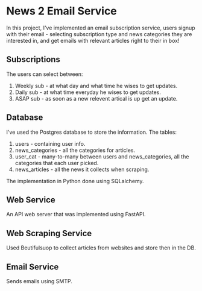 # News 2 Email Service

In this project, I've implemented an email subscription service, users signup with their email - selecting subscription type and news categories they are interested in, and get emails with relevant articles right to their in box!

## Subscriptions 
The users can select between:
1. Weekly sub - at what day and what time he wises to get updates.
2. Daily sub - at what time everyday he wises to get updates.
3. ASAP sub - as soon as a new relevent artical is up get an update.


## Database
I've used the Postgres database to store the information.
The tables:
1. users  - containing user info.
2. news_categories - all the categories for articles.
3. user_cat - many-to-many between users and news_categories, all the categories that each user picked.
4. news_articles - all the news it collects when scraping.

The implementation in Python done using SQLalchemy.

## Web Service
An API web server that was implemented using FastAPI.

## Web Scraping Service
Used Beutifulsuop to collect articles from websites and store then in the DB.

## Email Service
Sends emails using SMTP.

